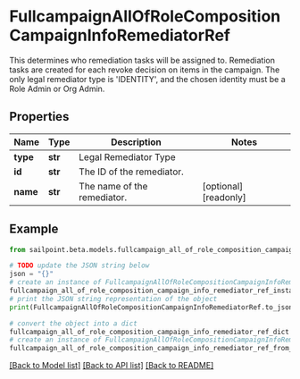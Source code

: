 # FullcampaignAllOfRoleCompositionCampaignInfoRemediatorRef

This determines who remediation tasks will be assigned to. Remediation tasks are created for each revoke decision on items in the campaign. The only legal remediator type is 'IDENTITY', and the chosen identity must be a Role Admin or Org Admin.

## Properties

Name | Type | Description | Notes
------------ | ------------- | ------------- | -------------
**type** | **str** | Legal Remediator Type | 
**id** | **str** | The ID of the remediator. | 
**name** | **str** | The name of the remediator. | [optional] [readonly] 

## Example

```python
from sailpoint.beta.models.fullcampaign_all_of_role_composition_campaign_info_remediator_ref import FullcampaignAllOfRoleCompositionCampaignInfoRemediatorRef

# TODO update the JSON string below
json = "{}"
# create an instance of FullcampaignAllOfRoleCompositionCampaignInfoRemediatorRef from a JSON string
fullcampaign_all_of_role_composition_campaign_info_remediator_ref_instance = FullcampaignAllOfRoleCompositionCampaignInfoRemediatorRef.from_json(json)
# print the JSON string representation of the object
print(FullcampaignAllOfRoleCompositionCampaignInfoRemediatorRef.to_json())

# convert the object into a dict
fullcampaign_all_of_role_composition_campaign_info_remediator_ref_dict = fullcampaign_all_of_role_composition_campaign_info_remediator_ref_instance.to_dict()
# create an instance of FullcampaignAllOfRoleCompositionCampaignInfoRemediatorRef from a dict
fullcampaign_all_of_role_composition_campaign_info_remediator_ref_from_dict = FullcampaignAllOfRoleCompositionCampaignInfoRemediatorRef.from_dict(fullcampaign_all_of_role_composition_campaign_info_remediator_ref_dict)
```
[[Back to Model list]](../README.md#documentation-for-models) [[Back to API list]](../README.md#documentation-for-api-endpoints) [[Back to README]](../README.md)


